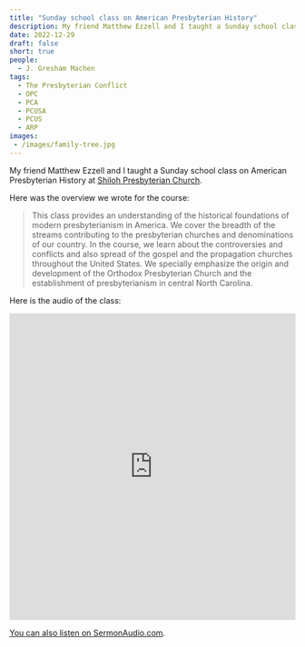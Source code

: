 ```yaml
---
title: "Sunday school class on American Presbyterian History"
description: My friend Matthew Ezzell and I taught a Sunday school class on American Presbyterian History at Shiloh Presbyterian Church.
date: 2022-12-29
draft: false
short: true
people:
  - J. Gresham Machen
tags:
  - The Presbyterian Conflict
  - OPC
  - PCA
  - PCUSA
  - PCUS
  - ARP
images:
 - /images/family-tree.jpg
---
```


My friend Matthew Ezzell and I taught a Sunday school class on American Presbyterian History at [Shiloh Presbyterian Church](https://shilohopc.org). 

Here was the overview we wrote for the course: 

> This class provides an understanding of the historical foundations of modern presbyterianism in America. We cover the breadth of the streams contributing to the presbyterian churches and denominations of our country. In the course, we learn about the controversies and conflicts and also spread of the gospel and the propagation churches throughout the United States. We specially emphasize the origin and development of the Orthodox Presbyterian Church and the establishment of presbyterianism in central North Carolina.

Here is the audio of the class: 

<iframe tabindex="-1" width="1" height="540" src="https://embed.sermonaudio.com/browser/broadcaster/shiloh/series/Presbyterianism%20in%20America/?sort=oldest&page_size=25&style=compact&header=false&footer=false&filters=false&external_borders=false" style="min-width: 100%; max-width: 100%; " allow="autoplay" frameborder="0" scrolling="no"></iframe>

[You can also listen on SermonAudio.com](https://www.sermonaudio.com/solo/shiloh/sermons/series/167016/?sb=oldest).
